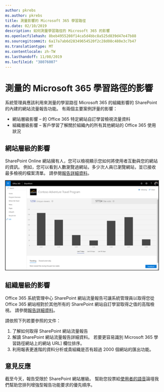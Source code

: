 ```yaml
---
author: pkrebs
ms.author: pkrebs
title: 測量影響的 Microsoft 365 學習路徑
ms.date: 02/10/2019
description: 如何測量學習路徑的 Microsoft 365 的影響
ms.openlocfilehash: 8beb4955208f14ca5d4bbc8a525d839d47e47b88
ms.sourcegitcommit: 6a17a7ab6d28349654520f2c28d08c480e3c7b47
ms.translationtype: MT
ms.contentlocale: zh-TW
ms.lasthandoff: 11/08/2019
ms.locfileid: "38076007"
---
```

# <a name="measuring-impact-of-microsoft-365-learning-pathways"></a>測量的 Microsoft 365 學習路徑的影響

系統管理員應該利用來測量的學習路徑 Microsoft 365 的組織影響的 SharePoint 的內建的網站流量報告功能。 有兩個主要案例評量的影響： 
- 網站層級影響 – 的 Office 365 特定網站自訂學習檢視流量資料 
- 組織層級影響 – 客戶學習了解關於組織內的所有其他網站的 Office 365 使用狀況

## <a name="site-level-impact"></a>網站層級的影響

SharePoint Online 網站擁有人，您可以檢視顯示您如何將使用者互動與您的網站的資訊。 例如，您可以看到人數瀏覽過網站，多少次人員已瀏覽網站，並已接收最多檢視的檔案清單。 請參閱[報告詳細資料](https://support.office.com/article/view-usage-data-for-your-sharepoint-site-2fa8ddc2-c4b3-4268-8d26-a772dc55779e)。 

![cg measureimpactreport.png](media/cg-measureimpactreport.png)

## <a name="organization-level-impact"></a>組織層級的影響
Office 365 系統管理中心 SharePoint 網站流量報告可讓系統管理員以取得您從 Office 365 網站相對於其他所有的 SharePoint 網站自訂學習取得之值的高階檢視。 請參閱[報告詳細資料](https://docs.microsoft.com/office365/admin/activity-reports/sharepoint-site-usage?view=o365-worldwide)。
 
請依照下列若要參照的文件： 
1. 了解如何取得 SharePoint 網站流量報告 
2. 解讀 SharePoint 網站流量報告詳細資料。 若要更容易識別 Microsoft 365 學習路徑網站上的網站 URL] 欄位排序。 
3. 利用報表更進階的資料分析或貴組織是否有超過 2000 個網站的匯出功能。 

## <a name="feedback"></a>意見反應

截至今天，報告受限於 SharePoint 網站層級。 幫助您投票給[使用者的語音](https://go.microsoft.com/fwlink/?linkid=2109552)論壇我們幫助您排列增強型報告功能要求的優先順序。   

